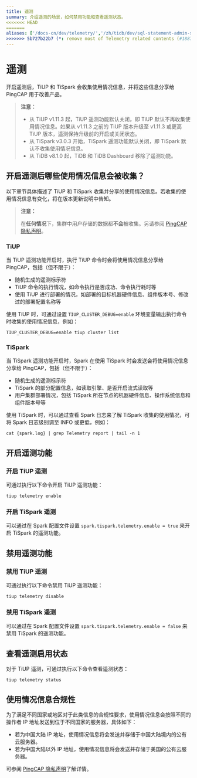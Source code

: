 ```yaml
---
title: 遥测
summary: 介绍遥测的场景，如何禁用功能和查看遥测状态。
<<<<<<< HEAD
=======
aliases: ['/docs-cn/dev/telemetry/','/zh/tidb/dev/sql-statement-admin-show-telemetry']
>>>>>>> 5b727b22b7 (*: remove most of Telemetry related contents (#18878))
---
```


# 遥测

开启遥测后，TiUP 和 TiSpark 会收集使用情况信息，并将这些信息分享给 PingCAP 用于改善产品。

> **注意：**
>
> - 从 TiUP v1.11.3 起，TiUP 遥测功能默认关闭，即 TiUP 默认不再收集使用情况信息。如果从 v1.11.3 之前的 TiUP 版本升级至 v1.11.3 或更高 TiUP 版本，遥测保持升级前的开启或关闭状态。
> - 从 TiSpark v3.0.3 开始，TiSpark 遥测功能默认关闭，即 TiSpark 默认不收集使用情况信息。
> - 从 TiDB v8.1.0 起，TiDB 和 TiDB Dashboard 移除了遥测功能。

## 开启遥测后哪些使用情况信息会被收集？

以下章节具体描述了 TiUP 和 TiSpark 收集并分享的使用情况信息。若收集的使用情况信息有变化，将在版本更新说明中告知。

> **注意：**
>
> 在**任何情况**下，集群中用户存储的数据都**不会**被收集。另请参阅 [PingCAP 隐私声明](https://pingcap.com/zh/privacy-policy/)。

### TiUP

当 TiUP 遥测功能开启时，执行 TiUP 命令时会将使用情况信息分享给 PingCAP，包括（但不限于）：

- 随机生成的遥测标示符
- TiUP 命令的执行情况，如命令执行是否成功、命令执行耗时等
- 使用 TiUP 进行部署的情况，如部署的目标机器硬件信息、组件版本号、修改过的部署配置名称等

使用 TiUP 时，可通过设置 `TIUP_CLUSTER_DEBUG=enable` 环境变量输出执行命令时收集的使用情况信息，例如：

```shell
TIUP_CLUSTER_DEBUG=enable tiup cluster list
```

### TiSpark

当 TiSpark 遥测功能开启时，Spark 在使用 TiSpark 时会发送会将使用情况信息分享给 PingCAP，包括（但不限于）：

- 随机生成的遥测标示符
- TiSpark 的部分配置信息，如读取引擎、是否开启流式读取等
- 用户集群部署情况，包括 TiSpark 所在节点的机器硬件信息、操作系统信息和组件版本号等

使用 TiSpark 时，可以通过查看 Spark 日志来了解 TiSpark 收集的使用情况，可将 Spark 日志级别调至 INFO 或更低，例如：

```shell
cat {spark.log} | grep Telemetry report | tail -n 1
```

## 开启遥测功能

### 开启 TiUP 遥测

可通过执行以下命令开启 TiUP 遥测功能：

```shell
tiup telemetry enable
```

### 开启 TiSpark 遥测

可以通过在 Spark 配置文件设置 `spark.tispark.telemetry.enable = true` 来开启 TiSpark 的遥测功能。

## 禁用遥测功能

### 禁用 TiUP 遥测

可通过执行以下命令禁用 TiUP 遥测功能：

```shell
tiup telemetry disable
```

### 禁用 TiSpark 遥测

可以通过在 Spark 配置文件设置 `spark.tispark.telemetry.enable = false` 来禁用 TiSpark 的遥测功能。

## 查看遥测启用状态

对于 TiUP 遥测，可通过执行以下命令查看遥测状态：

```shell
tiup telemetry status
```

## 使用情况信息合规性

为了满足不同国家或地区对于此类信息的合规性要求，使用情况信息会按照不同的操作者 IP 地址发送到位于不同国家的服务器，具体如下：

- 若为中国大陆 IP 地址，使用情况信息将会发送并存储于中国大陆境内的公有云服务器。
- 若为中国大陆以外 IP 地址，使用情况信息将会发送并存储于美国的公有云服务器。

可参阅 [PingCAP 隐私声明](https://pingcap.com/zh/privacy-policy/)了解详情。
